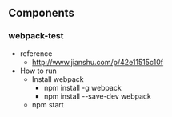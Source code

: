 ## Components

### webpack-test

* reference
	* http://www.jianshu.com/p/42e11515c10f
* How to run
	* Install webpack
		* npm install -g webpack
		* npm install --save-dev webpack
	* npm start
